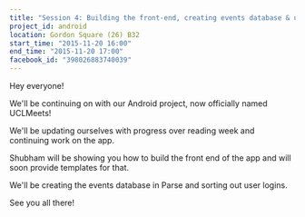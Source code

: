 ```yaml
---
title: "Session 4: Building the front-end, creating events database & user logins"
project_id: android
location: Gordon Square (26) B32
start_time: "2015-11-20 16:00"
end_time: "2015-11-20 17:00"
facebook_id: "398026883740039"
---
```


Hey everyone! 

We'll be continuing on with our Android project, now officially named UCLMeets! 

We'll be updating ourselves with progress over reading week and continuing work on the app. 

Shubham will be showing you how to build the front end of the app and will soon provide templates for that. 

We'll be creating the events database in Parse and sorting out user logins.

See you all there!
